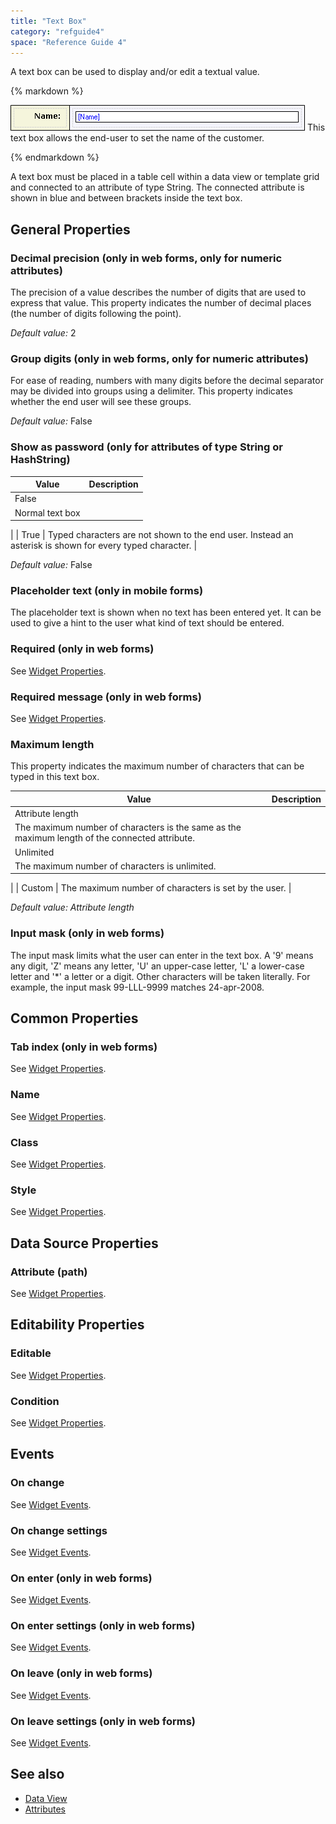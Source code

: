 ```yaml
---
title: "Text Box"
category: "refguide4"
space: "Reference Guide 4"
---
```

A text box can be used to display and/or edit a textual value.

<div class="alert alert-info">{% markdown %}

![](attachments/819203/917554.png)
This text box allows the end-user to set the name of the customer.

{% endmarkdown %}</div>

A text box must be placed in a table cell within a data view or template grid and connected to an attribute of type String. The connected attribute is shown in blue and between brackets inside the text box.

## General Properties

### Decimal precision (only in web forms, only for numeric attributes)

The precision of a value describes the number of digits that are used to express that value. This property indicates the number of decimal places (the number of digits following the point).

_Default value:_ 2

### Group digits (only in web forms, only for numeric attributes)

For ease of reading, numbers with many digits before the decimal separator may be divided into groups using a delimiter. This property indicates whether the end user will see these groups.

_Default value:_ False

### Show as password (only for attributes of type String or HashString)

| Value | Description |
| --- | --- |
| False
 | Normal text box
 |
| True
 | Typed characters are not shown to the end user. Instead an asterisk is shown for every typed character.
 |

_Default value:_ False

### Placeholder text (only in mobile forms)

The placeholder text is shown when no text has been entered yet. It can be used to give a hint to the user what kind of text should be entered.

### Required (only in web forms)

See [Widget Properties](Widget+Properties).

### Required message (only in web forms)

See [Widget Properties](Widget+Properties).

### Maximum length

This property indicates the maximum number of characters that can be typed in this text box.

| Value | Description |
| --- | --- |
| Attribute length
 | The maximum number of characters is the same as the maximum length of the connected attribute. |
| Unlimited
 | The maximum number of characters is unlimited.
 |
| Custom
 | The maximum number of characters is set by the user.
 |

_Default value: Attribute length_

### Input mask (only in web forms)

The input mask limits what the user can enter in the text box. A '9' means any digit, 'Z' means any letter, 'U' an upper-case letter, 'L' a lower-case letter and '*' a letter or a digit. Other characters will be taken literally. For example, the input mask 99-LLL-9999 matches 24-apr-2008.

## Common Properties

### Tab index (only in web forms)

See [Widget Properties](Widget+Properties).

### Name

See [Widget Properties](Widget+Properties).

### Class

See [Widget Properties](Widget+Properties).

### Style

See [Widget Properties](Widget+Properties).

## Data Source Properties

### Attribute (path)

See [Widget Properties](Widget+Properties).

## Editability Properties

### Editable

See [Widget Properties](Widget+Properties).

### Condition

See [Widget Properties](Widget+Properties).

## Events

### On change

See [Widget Events](Widget+Events).

### On change settings

See [Widget Events](Widget+Events).

### On enter (only in web forms)

See [Widget Events](Widget+Events).

### On enter settings (only in web forms)

See [Widget Events](Widget+Events).

### On leave (only in web forms)

See [Widget Events](Widget+Events).

### On leave settings (only in web forms)

See [Widget Events](Widget+Events).

## See also

*   [Data View](Data+View)
*   [Attributes](Attributes)